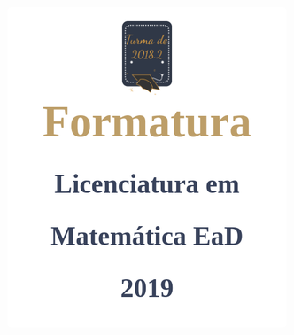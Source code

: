 
<style>

body { 
  background-image: url("../imagens/fundo6.png");
  background-repeat: no-repeat;
  background-attachment: fixed;
  background-position: center; 
}

#example3 {
  border-radius: 6px;
  padding: 25px;
  background-color: white;
  background-repeat: no-repeat;
  background-origin: content-box;
  background-position: center;
}

div.b {
  font-size: 80px;
  font-family:'Dancing Script', cursive;
  color:#BD9E68;
}
</style>

<link href="https://fonts.googleapis.com/css?family=Dancing+Script&display=swap" rel="stylesheet">

<div id="example3">
<center><img src="../imagens/turma2.png" style="width:20%"/></center>


<center> 

<div class="b"> <strong>Formatura</strong>
</div>


<h1 style="font-family:'Dancing Script', cursive; color:#38425B;"><font size="8"><strong>Licenciatura em </strong></font></h1>



<h1 style="font-family:'Dancing Script', cursive; color:#38425B;"><font size="8"><strong>Matemática EaD</strong></font></h1>

<h1 style="font-family:'Dancing Script', cursive; color:#38425B;"><font size="8"><strong>2019</strong></font></h1>


  
</div>
